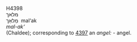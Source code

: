 <body>
  <p>H4398<br>  מלאך  <br> מַלאַך  ‎  mal‘ak  <br><i>mal-ak‘ </i><br>(Chaldee); corresponding to <a href="h4397.htm">4397</a>  an <i>angel: - </i>angel.<br></p>
 </body>